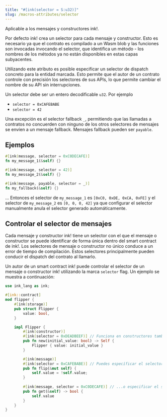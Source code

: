```yaml
---
title: "#[ink(selector = S:u32)]"
slug: /macros-attributes/selector
---
```


Aplicable a los mensajes y constructores ink!.

Por defecto ink! crea un selector para cada mensaje y constructor.
Esto es necesario ya que el contrato es compilado a un Wasm blob y las funciones son invocadas invocando el
selector, que identifica un método - los nombres de los métodos ya no están disponibles en estas capas subyacentes.

Utilizando este atributo es posible especificar un selector de dispatch concreto para la entidad marcada. Esto permite que el autor de un contrato controle con precisión los selectores de sus APIs, lo que permite cambiar el nombre de su API sin interrupciones.

Un selector debe ser un entero decodificable `u32`. Por ejemplo

- `selector = 0xCAFEBABE`
- `selector = 42`

Una excepción es el selector fallback `_`, permitiendo que las llamadas a contratos no concuerden con ninguno
de los otros selectores de mensajes se envíen a un mensaje fallback. Mensajes fallback pueden ser `payable`.

## Ejemplos

```rust
#[ink(message, selector = 0xC0DECAFE)]
fn my_message_1(&self) {}

#[ink(message, selector = 42)]
fn my_message_2(&self) {}

#[ink(message, payable, selector = _)]
fn my_fallback(&self) {}
```
… Entonces el selector de `my_message_1` es `[0xC0, 0xDE, 0xCA, 0xFE]` y el selector de `my_message_2` es `[0, 0, 0, 42]`
ya que configurar el selector manualmente anula el selector generado automáticamente.

## Controlar el selector de mensajes

Cada mensaje y constructor ink! tiene un selector con el que el mensaje o constructor 
se puede identificar de forma única dentro del smart contract de ink!.
Los selectores de mensaje o constructor no único conduce a un error de tiempo de compilación.
Estos selectores principalmente pueden conducir el dispatch del contrato al llamarlo. 

Un autor de un smart contract ink! puede controlar el selector de un mensaje o constructor ink!
utilizando la marca `selector` flag. Un ejemplo se muestra a continuación:

```rust
use ink_lang as ink;

#[ink::contract]
mod flipper {
    #[ink(storage)]
    pub struct Flipper {
        value: bool,
    }

    impl Flipper {
        #[ink(constructor)]
        #[ink(selector = 0xDEADBEEF)] // Funciona en constructores tambien.
        pub fn new(initial_value: bool) -> Self {
            Flipper { value: initial_value }
        }

        #[ink(message)]
        #[ink(selector = 0xCAFEBABE)] // Puedes específicar el selector out-of-line.
        pub fn flip(&mut self) {
            self.value = !self.value;
        }
        
        #[ink(message, selector = 0xC0DECAFE)] // ...o especificar el selector inline.
        pub fn get(&self) -> bool {
            self.value
        }
    }
}
```
